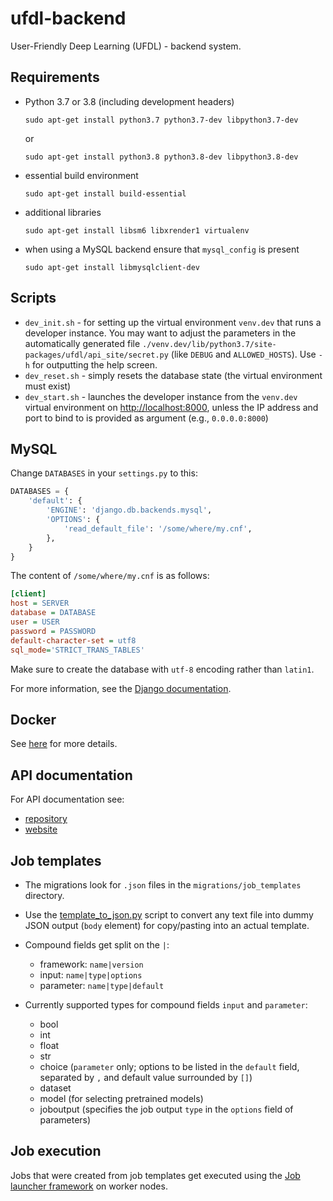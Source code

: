 # ufdl-backend
User-Friendly Deep Learning (UFDL) - backend system.

## Requirements

* Python 3.7 or 3.8 (including development headers)

  ```commandline
  sudo apt-get install python3.7 python3.7-dev libpython3.7-dev
  ```

  or

  ```commandline
  sudo apt-get install python3.8 python3.8-dev libpython3.8-dev
  ```

* essential build environment

  ```commandline
  sudo apt-get install build-essential
  ```

* additional libraries

  ```commandline
  sudo apt-get install libsm6 libxrender1 virtualenv
  ```

* when using a MySQL backend ensure that `mysql_config` is present

  ```commandline
  sudo apt-get install libmysqlclient-dev
  ```


## Scripts

* `dev_init.sh` - for setting up the virtual environment `venv.dev` that runs a
  developer instance. You may want to adjust the parameters in the automatically 
  generated file `./venv.dev/lib/python3.7/site-packages/ufdl/api_site/secret.py`
  (like `DEBUG` and `ALLOWED_HOSTS`). Use `-h` for outputting the help screen.
* `dev_reset.sh` - simply resets the database state (the virtual environment must exist)
* `dev_start.sh` - launches the developer instance from the `venv.dev` virtual
  environment on [http://localhost:8000](http://localhost:8000), unless the IP
  address and port to bind to is provided as argument (e.g., `0.0.0.0:8000`)


## MySQL

Change `DATABASES` in your `settings.py` to this:  

```python
DATABASES = {
    'default': {
        'ENGINE': 'django.db.backends.mysql',
        'OPTIONS': {
            'read_default_file': '/some/where/my.cnf',
        },
    }
}
```

The content of `/some/where/my.cnf` is as follows:

```ini
[client]
host = SERVER
database = DATABASE
user = USER
password = PASSWORD
default-character-set = utf8
sql_mode='STRICT_TRANS_TABLES'
```

Make sure to create the database with `utf-8` encoding rather than `latin1`.

For more information, see the [Django documentation](https://docs.djangoproject.com/en/3.1/ref/databases/#mysql-notes).


## Docker

See [here](docker/README.md) for more details.


## API documentation

For API documentation see:
* [repository](https://github.com/waikato-ufdl/ufdl-api)
* [website](https://waikato-ufdl.github.io/ufdl-api/)


## Job templates

* The migrations look for `.json` files in the `migrations/job_templates` directory.
* Use the [template_to_json.py](ufdl-core-app/src/ufdl/core_app/migrations/job_templates/raw/template_to_json.py)
  script to convert any text file into dummy JSON output (`body` element) for copy/pasting into an
  actual template.
* Compound fields get split on the `|`:

  * framework: `name|version`
  * input: `name|type|options`
  * parameter: `name|type|default`
  
* Currently supported types for compound fields `input` and `parameter`:
  
  * bool
  * int
  * float
  * str
  * choice (`parameter` only; options to be listed in the `default` field, separated by `,` and default value surrounded by `[]`)
  * dataset
  * model (for selecting pretrained models)
  * joboutput (specifies the job output `type` in the `options` field of parameters)


## Job execution

Jobs that were created from job templates get executed using the 
[Job launcher framework](https://github.com/waikato-ufdl/ufdl-job-launcher) 
on worker nodes.
